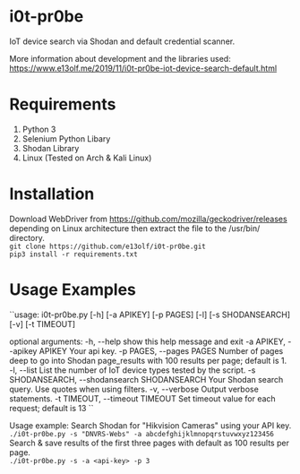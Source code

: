# i0t-pr0be
IoT device search via Shodan and default credential scanner. 

More information about development and the libraries used: https://www.e13olf.me/2019/11/i0t-pr0be-iot-device-search-default.html  

# Requirements
1. Python 3
2. Selenium Python Libary
3. Shodan Library
4. Linux (Tested on Arch & Kali Linux)

# Installation
Download WebDriver from https://github.com/mozilla/geckodriver/releases depending on Linux architecture then extract the file to the /usr/bin/ directory.  
``git clone https://github.com/e13olf/i0t-pr0be.git``  
``pip3 install -r requirements.txt``  

# Usage Examples  
``usage: i0t-pr0be.py [-h] [-a APIKEY] [-p PAGES] [-l] [-s SHODANSEARCH] [-v] [-t TIMEOUT]

optional arguments:
  -h, --help            show this help message and exit
  -a APIKEY, --apikey APIKEY
                        Your api key.
  -p PAGES, --pages PAGES
                        Number of pages deep to go into Shodan page_results with 100 results per page; default is 1.
  -l, --list            List the number of IoT device types tested by the script.
  -s SHODANSEARCH, --shodansearch SHODANSEARCH
                        Your Shodan search query. Use quotes when using filters.
  -v, --verbose         Output verbose statements.
  -t TIMEOUT, --timeout TIMEOUT
                        Set timeout value for each request; default is 13 ``

Usage example: Search Shodan for "Hikvision Cameras" using your API key.
``./i0t-pr0be.py -s "DNVRS-Webs" -a abcdefghijklmnopqrstuvwxyz123456``  
Search & save results of the first three pages with default as 100 results per page.  
``./i0t-pr0be.py -s -a <api-key> -p 3``

